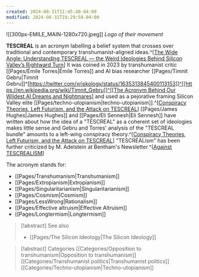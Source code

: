 ```yaml
---
created: 2024-08-31T11:45:40-04:00
modified: 2024-08-31T19:29:58-04:00
---
```

![[300px-EMILE_MAIN-1280x720.jpeg]]
*Logo of their movement*

**TESCREAL** is an acronym labelling a belief system that crosses over traditional and contemporary transhumanist-aligned ideas.^[[The Wide Angle: Understanding TESCREAL — the Weird Ideologies Behind Silicon Valley’s Rightward Turn](https://washingtonspectator.org/understanding-tescreal-silicon-valleys-rightward-turn/)] It was coined in 2023 by transhumanist critic [[Pages/Émile Torres|Émile Torres]] and AI bias researcher [[Pages/Timnit Gebru|Timnit Gebru]]^[[https://twitter.com/xriskology/status/1635313845400113153]]^[[https://en.wikipedia.org/wiki/Timnit_Gebru]]^[[The Acronym Behind Our Wildest AI Dreams and Nightmares](https://www.truthdig.com/articles/the-acronym-behind-our-wildest-ai-dreams-and-nightmares/)] and used as a pejorative framing Silicon Valley elite [[Pages/techno-utopianism|techno-utopianism]].^[[Conspiracy Theories, Left Futurism, and the Attack on TESCREAL](https://medium.com/institute-for-ethics-and-emerging-technologies/conspiracy-theories-left-futurism-and-the-attack-on-tescreal-456972fe02aa)] [[Pages/James Hughes|James Hughes]] and [[Pages/Eli Sennesh|Eli Sennesh]] have written about how the idea of a "TESCREAL" as a coherent set of ideologies makes little sense and Gebru and Torres' analysis of the "TESCREAL bundle" amounts to a left-wing conspiracy theory.^[[Conspiracy Theories, Left Futurism, and the Attack on TESCREAL](https://medium.com/institute-for-ethics-and-emerging-technologies/conspiracy-theories-left-futurism-and-the-attack-on-tescreal-456972fe02aa)] "TESCREALism" has been further criticized by M. Adelstein at Bentham's Newsletter.^[[Against TESCREALISM](https://benthams.substack.com/p/against-tescrealism)]

The acronym stands for:

* [[Pages/Transhumanism|Transhumanism]]
* [[Pages/Extropianism|Extropianism]]
* [[Pages/Singularitarianism|Singularitarianism]]
* [[Pages/Cosmism|Cosmism]]
* [[Pages/LessWrong|Rationalism]]
* [[Pages/Effective altruism|Effective Altruism]]
* [[Pages/Longtermism|Longtermism]]

> [!abstract] See also
> - [[Pages/The Silicon Ideology|The Silicon Ideology]]

> [!abstract] Categories
> [[Categories/Opposition to transhumanism|Opposition to transhumanism]] [[Categories/Transhumanist politics|Transhumanist politics]] [[Categories/Techno-utopianism|Techno-utopianism]]
